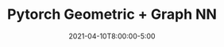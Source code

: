 ---
type: recitation
date: 2021-04-10T8:00:00-5:00
title: "Pytorch Geometric + Graph NN"
# tldr: "Short text to discribe what this lecture is about."
# thumbnail: /static_files/presentations/lec.jpg
hide_from_announcments: true
---